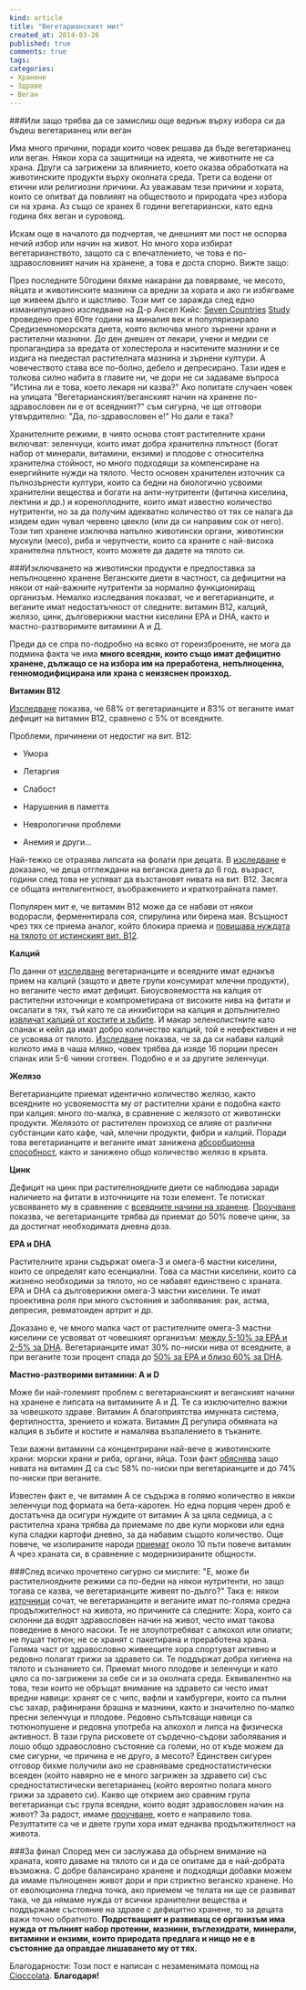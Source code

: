 ```yaml
---
kind: article
title: "Вегетарианският мит"
created_at: 2014-03-26 
published: true
comments: true
tags:
categories:
- Хранене
- Здраве
- Веган
---
```

###Или защо трябва да се замислиш още веднъж върху избора си да бъдеш вегетарианец или веган

Има много причини, поради които човек решава да бъде вегетарианец или веган. Някои хора са защитници на идеята, че животните не са храна. Други са загрижени за влиянието, което оказва обработката на животинските продукти върху околната среда. Трети са водени от етични или религиозни причини. Аз уважавам тези причини и хората, които се опитват да повлияят на обществото и природата чрез избора си на храна. Аз също се хранех 6 години вегетариански, като една година бях веган и суровояд.

Искам още в началото да подчертая, че днешният ми пост не оспорва нечий избор или начин на живот. Но много хора избират вегетарианството, защото са с впечатлението, че това е по-здравословният начин на хранене, а това е доста спорно. Вижте защо:

През последните 50години бяхме накарани да повярваме, че месото, яйцата и животинските мазнини са вредни за хората и ако ги избягваме ще живеем дълго и щастливо. Този мит се заражда след едно изманипулирано изследване на Д-р Ансел Кийс: [Seven Countries](http://en.wikipedia.org/wiki/Seven_Countries_Study) [Study](http://www.legacy.library.ucsf.edu/documentStore/n/o/z/noz55d00/Snoz55d00.pdf "seven countries study") проведено през 60те години на миналия век и популяризирало Средиземноморската диета, която включва много зърнени храни и растителни мазнини. До ден днешен от лекари, учени и медии се пропагандира за вредата от холестерола и наситените мазнини и се издига на пиедестал растителната мазнина и зърнени култури. А човечеството става все по-болно, дебело и депресирано. Тази идея е толкова силно набита в главите ни, че дори не си задаваме въпроса "Истина ли е това, което лекаря ни казва?" Ако попитате случаен човек на улицата "Вегетарианският/веганският начин на хранене по-здравословен ли е от всеядният?" съм сигурна, че ще отговори утвърдително: "Да, по-здравословен е!" Но дали е така?

Хранителните режими, в чиято основа стоят растителните храни включват: зеленчуци, които имат добра хранителна плътност (богат набор от минерали, витамини, ензими) и плодове с относителна хранителна стойност, но много подходящи за компенсиране на енергийните нужди на тялото. Често основен хранителен източник са пълнозърнести култури, които са бедни на биологично усвоими хранителни вещества и богати на анти-нутритенти (фитична киселина, лектини и др.) и кореноплодните, които имат известно количество нутритенти, но за да получим адекватно количество от тях се налага да изядем един чувал червено цвекло (или да си направим сок от него). Този тип хранене изключва напълно животински органи, животински мускули (месо), риба и черупчести, които са храните с най-висока хранителна плътност, които можете да дадете на тялото си.

###Изключването на животински продукти е предпоставка за непълноценно хранене
Веганските диети в частност, са дефицитни на някои от най-важните нутритенти за нормално функциониращ организъм. Немалко изследвания показват, че и вегетарианците, и веганите имат недостатъчност от следните: витамин В12, калций, желязо, цинк, дълговерижни мастни киселини ЕРА и DHA, както и мастно-разтворимите витамини А и Д.

Преди да се спра по-подробно на всяко от гореизброените, не мога да подмина факта че има **много всеядни, които също имат дефицитно хранене, дължащо се на избора им на преработена, непълноценна, генномодифицирана или храна с неизяснен произход.**


**Витамин B12**

[Изследване](http://www.ncbi.nlm.nih.gov/pubmed/12816782) показва, че 68% от вегетарианците и 83% от веганите имат дефицит на витамин В12, сравнено с 5% от всеядните.

Проблеми, причинени от недостиг на вит. В12:

 * Умора

 * Летаргия

 * Слабост

 * Нарушения в паметта

 * Неврологични проблеми

 * Анемия и други...


Най-тежко се отразява липсата на фолати при децата. В [изследване](http://www.ncbi.nlm.nih.gov/pubmed/10966896) е доказано, че деца отглеждани на веганска диета до 6 год. възраст, години след това не успяват да възстановят нивата на вит. В12. Засяга се общата интелигентност, въображението и краткотрайната памет.

Популярен мит е, че витамин В12 може да се набави от някои водорасли, ферменнтирала соя, спирулина или бирена мая. Всъщност чрез тях се приема аналог, който блокира приема и [повишава нуждата на тялото от истинският вит. В12](http://www.ncbi.nlm.nih.gov/pubmed/10552882).


**Калций**

По данни от [изследване](http://www.ncbi.nlm.nih.gov/pubmed/21139125) вегетарианците и всеядните имат еднакъв прием на калций (защото и двете групи консумират млечни продукти), но веганите често имат дефицит. Биоусвояемостта на калция от растителни източници е компрометирана от високите нива на фитати и оксалати в тях, тъй като те са инхибитори на калция и допълнително [извличат калций от костите и зъбите](http://ajcn.nutrition.org/content/70/3/543s.full). И макар зеленолистните като спанак и кейл да имат добро количество калций, той е неефективен и не се усвоява от тялото. [Изследване](http://ajcn.nutrition.org/content/70/3/543s/T2.expansion.html) показва, че за да си набави калций колкото има в чаша мляко, човек трябва да изяде 16 порции пресен спанак или 5-6 чинии сготвен. Подобно е и за другите зеленчуци.


**Желязо**
 
Вегетарианците приемат идентично количество желязо, както всеядните но усвояемостта му от растителни храни е подобна както при калция: много по-малка, в сравнение с желязото от животински продукти. Желязото от растителен произход се влияе от различни субстанции като кафе, чай, млечни продукти, фибри и калций. Поради това вегетарианците и веганите имат занижена [абсорбционна способност](http://www.ncbi.nlm.nih.gov/pubmed/7956998), както и занижено общо количество желязо в кръвта.


**Цинк**

Дефицит на цинк при растителноядните диети се наблюдава заради наличието на фитати в източниците на този елемент. Те потискат усвояването му в сравнение с [всеядните начини на хранене](http://ajcn.nutrition.org/content/78/3/633S.long). [Проучване](http://ajcn.nutrition.org/content/78/3/633S.long) показва, че вегетарианците трябва да приемат до 50% повече цинк, за да достигнат необходимата дневна доза.


**EPA и DHA**

Растителните храни съдържат омега-3 и омега-6 мастни киселини, които се определят като есенциални. Това са мастни киселини, които са жизнено необходими за тялото, но се набавят единствено с храната. EPA и DHA са дълговерижни омега-3 мастни киселини. Те имат проективна роля при много състояния и заболявания: рак, астма, депресия, ревматоиден артрит и др.

Доказано е, че много малка част от растителните омега-3 мастни киселини се усвояват от човешкият организъм: [между 5-10% за EPA и 2-5% за DHA](http://www.ncbi.nlm.nih.gov/pubmed/12936959). Вегетарианците имат 30% по-ниски нива от всеядните, а при веганите този процент спада до [50% за EPA и близо 60% за DHA](http://ajcn.nutrition.org/content/82/2/327abstract).


**Мастно-разтворими витамини: A и D**

Може би най-големият проблем с вегетарианският и веганският начини на хранене е липсата на витамините А и Д. Те са изключително важни за човешкото здраве. Витамин А благоприятства имунната система, фертилността, зрението и кожата. Витамин Д регулира обмяната на калция в зъбите и костите и намалява възпалението в тъканите.

Тези важни витамини са концентрирани най-вече в животинските храни: морски храни и риба, органи, яйца. Този факт [обяснява](http://www.ncbi.nlm.nih.gov/pubmed/21139125) защо нивата на витамин Д са със 58% по-ниски при вегетарианците и до 74% по-ниски при веганите.

Известен факт е, че витамин А се съдържа в голямо количество в някои зеленчуци под формата на бета-каротен. Но една порция черен дроб е достатъчна да осигури нуждите от витамин А за цяла седмица, а с растителна храна трябва да приемаме по две купи моркови или една купа сладки картофи дневно, за да набавим същото количество. Още повече, че изолираните народи [приемат](http://www.westonaprice.org/fat-soluble-activators/vitamin-a-on-trial) около 10 пъти повече витамин А чрез храната си, в сравнение с модернизираните общности.


###След всичко прочетено сигурно си мислите: "Е, може би растителноядните режими са по-бедни на някои нутритенти, но защо тогава се казва, че вегетарианците живеят по-дълго?"
Така е: някои [източници]( http://www.ncbi.nlm.nih.gov/pubmed/17411462/) сочат, че вегетарианците и веганите имат по-голяма средна продължителност на живота, но причините са следните: Хора, които са склонни да водят здравословен начин на живот, често имат такова поведение в много насоки. Те не злоупотребяват с алкохол или опиати; не пушат тютюн; не се хранят с пакетирана и преработена храна. Голяма част от здравословно живеещите хора спортуват активно и редовно полагат грижи за здравето си. Те поддържат добра хигиена на тялото и съзнанието си. Приемат много плодове и зеленчуци и като цяло са по-загрижени за себе си и за околната среда.
Еквивалентно на това, тези които не обръщат внимание на здравето си често имат вредни навици: хранят се с чипс, вафли и хамбургери, които са пълни със захар, рафинирани брашна и мазнини, както и значително по-малко пресни зеленчуци и плодове. Редовно съпътсващи навици са тютюнопушене и редовна употреба на алкохол и липса на физическа активност. В тази група рисковете от сърдечно-съдови заболявания и лошо общо здравословно състояние са големи, но от къде можем да сме сигурни, че причина е не друго, а месото? 
Единствен сигурен отговор бихме получили ако не сравняваме средностатистически всеяден (който навярно не е много загрижен за здравето си) със средностатистически вегетарианец (който вероятно полага много грижи за здравето си). Какво ще открием ако сравним група вегетарианци със група всеядни, които водят здравословен начин на живот?
За радост, имаме [проучване](http://www.ncbi.nlm.nih.gov/pubmed/8842068), което е направило това. Резултатите са че и двете групи хора имат еднаква продължителност на живота.


###За финал
Според мен си заслужава да обърнем внимание на храната, която даваме на тялото си и да се опитаме да е най-добрата възможна.
С добре балансирано хранене и подходящи добавки можем да имаме пълноценен живот дори и при стриктно веганско хранене. Но от еволюционна гледна точка, ако приемем че телата ни ще се развиват така, че да нямаме нужда от всички хранителни вещества и поддържаме състояние на здраве с дефицитно хранене, то за децата важи точно обратното. **Подрстващият и развиващ се организъм има нужда от пълният набор протеини, мазнини, въглехидрати, минерали, витамини и ензими, които природата предлага и нищо не е в състояние да оправдае лишаването му от тях.**

Благодарности: Този пост е написан с незаменимата помощ на [Cioccolata](http://cioccolatascorner.blogspot.com/2013/09/iii.html). **Благодаря!**